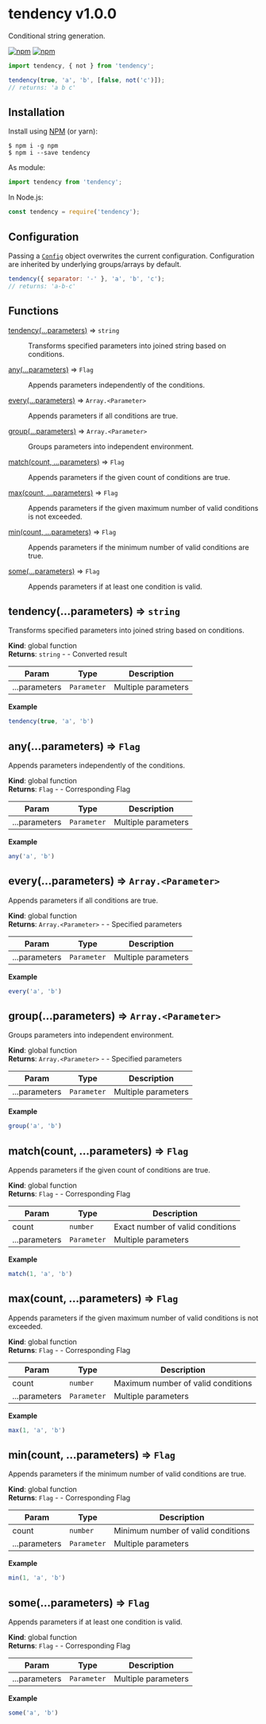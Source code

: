 # tendency v1.0.0

Conditional string generation.

[![npm](https://img.shields.io/npm/v/tendency)](https://www.npmjs.com/package/tendency)
[![npm](https://img.shields.io/npm/dm/tendency)](https://www.npmjs.com/package/tendency)

```javascript
import tendency, { not } from 'tendency';

tendency(true, 'a', 'b', [false, not('c')]);
// returns: 'a b c'
```

## Installation
Install using [NPM](https://npmjs.org) (or yarn):

```
$ npm i -g npm
$ npm i --save tendency
```

As module:

```javascript
import tendency from 'tendency';
```

In Node.js:

```javascript
const tendency = require('tendency');
```

## Configuration
Passing a [`Config`](./src/types/Config.d.ts) object overwrites the current configuration.
Configuration are inherited by underlying groups/arrays by default.

```javascript
tendency({ separator: '-' }, 'a', 'b', 'c');
// returns: 'a-b-c'
```


## Functions

<dl>
<dt><a href="#tendency">tendency(...parameters)</a> ⇒ <code>string</code></dt>
<dd><p>Transforms specified parameters into joined string based on conditions.</p>
</dd>
<dt><a href="#any">any(...parameters)</a> ⇒ <code>Flag</code></dt>
<dd><p>Appends parameters independently of the conditions.</p>
</dd>
<dt><a href="#every">every(...parameters)</a> ⇒ <code>Array.&lt;Parameter&gt;</code></dt>
<dd><p>Appends parameters if all conditions are true.</p>
</dd>
<dt><a href="#group">group(...parameters)</a> ⇒ <code>Array.&lt;Parameter&gt;</code></dt>
<dd><p>Groups parameters into independent environment.</p>
</dd>
<dt><a href="#match">match(count, ...parameters)</a> ⇒ <code>Flag</code></dt>
<dd><p>Appends parameters if the given count of conditions are true.</p>
</dd>
<dt><a href="#max">max(count, ...parameters)</a> ⇒ <code>Flag</code></dt>
<dd><p>Appends parameters if the given maximum number of valid conditions is not exceeded.</p>
</dd>
<dt><a href="#min">min(count, ...parameters)</a> ⇒ <code>Flag</code></dt>
<dd><p>Appends parameters if the minimum number of valid conditions are true.</p>
</dd>
<dt><a href="#some">some(...parameters)</a> ⇒ <code>Flag</code></dt>
<dd><p>Appends parameters if at least one condition is valid.</p>
</dd>
</dl>

<a name="tendency"></a>

## tendency(...parameters) ⇒ <code>string</code>
Transforms specified parameters into joined string based on conditions.

**Kind**: global function  
**Returns**: <code>string</code> - - Converted result  

| Param | Type | Description |
| --- | --- | --- |
| ...parameters | <code>Parameter</code> | Multiple parameters |

**Example**  
```js
tendency(true, 'a', 'b')
```
<a name="any"></a>

## any(...parameters) ⇒ <code>Flag</code>
Appends parameters independently of the conditions.

**Kind**: global function  
**Returns**: <code>Flag</code> - - Corresponding Flag  

| Param | Type | Description |
| --- | --- | --- |
| ...parameters | <code>Parameter</code> | Multiple parameters |

**Example**  
```js
any('a', 'b')
```
<a name="every"></a>

## every(...parameters) ⇒ <code>Array.&lt;Parameter&gt;</code>
Appends parameters if all conditions are true.

**Kind**: global function  
**Returns**: <code>Array.&lt;Parameter&gt;</code> - - Specified parameters  

| Param | Type | Description |
| --- | --- | --- |
| ...parameters | <code>Parameter</code> | Multiple parameters |

**Example**  
```js
every('a', 'b')
```
<a name="group"></a>

## group(...parameters) ⇒ <code>Array.&lt;Parameter&gt;</code>
Groups parameters into independent environment.

**Kind**: global function  
**Returns**: <code>Array.&lt;Parameter&gt;</code> - - Specified parameters  

| Param | Type | Description |
| --- | --- | --- |
| ...parameters | <code>Parameter</code> | Multiple parameters |

**Example**  
```js
group('a', 'b')
```
<a name="match"></a>

## match(count, ...parameters) ⇒ <code>Flag</code>
Appends parameters if the given count of conditions are true.

**Kind**: global function  
**Returns**: <code>Flag</code> - - Corresponding Flag  

| Param | Type | Description |
| --- | --- | --- |
| count | <code>number</code> | Exact number of valid conditions |
| ...parameters | <code>Parameter</code> | Multiple parameters |

**Example**  
```js
match(1, 'a', 'b')
```
<a name="max"></a>

## max(count, ...parameters) ⇒ <code>Flag</code>
Appends parameters if the given maximum number of valid conditions is not exceeded.

**Kind**: global function  
**Returns**: <code>Flag</code> - - Corresponding Flag  

| Param | Type | Description |
| --- | --- | --- |
| count | <code>number</code> | Maximum number of valid conditions |
| ...parameters | <code>Parameter</code> | Multiple parameters |

**Example**  
```js
max(1, 'a', 'b')
```
<a name="min"></a>

## min(count, ...parameters) ⇒ <code>Flag</code>
Appends parameters if the minimum number of valid conditions are true.

**Kind**: global function  
**Returns**: <code>Flag</code> - - Corresponding Flag  

| Param | Type | Description |
| --- | --- | --- |
| count | <code>number</code> | Minimum number of valid conditions |
| ...parameters | <code>Parameter</code> | Multiple parameters |

**Example**  
```js
min(1, 'a', 'b')
```
<a name="some"></a>

## some(...parameters) ⇒ <code>Flag</code>
Appends parameters if at least one condition is valid.

**Kind**: global function  
**Returns**: <code>Flag</code> - - Corresponding Flag  

| Param | Type | Description |
| --- | --- | --- |
| ...parameters | <code>Parameter</code> | Multiple parameters |

**Example**  
```js
some('a', 'b')
```
